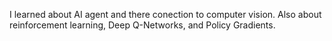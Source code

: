 I learned about AI agent and there conection to computer vision. Also about reinforcement learning, Deep Q-Networks, and Policy Gradients.
